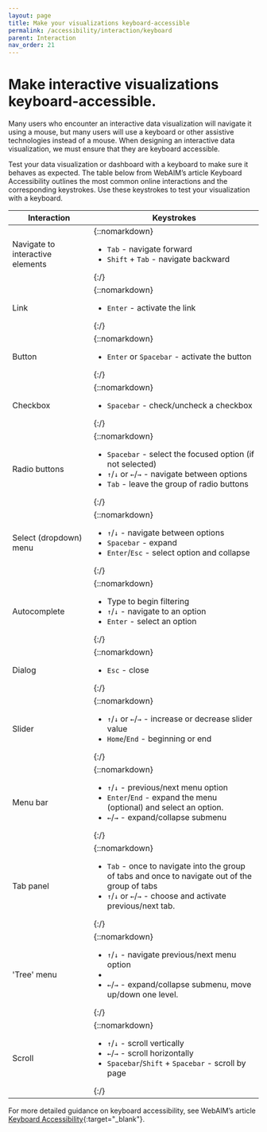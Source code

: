 ```yaml
---
layout: page
title: Make your visualizations keyboard-accessible
permalink: /accessibility/interaction/keyboard
parent: Interaction
nav_order: 21
---
```


# Make interactive visualizations keyboard-accessible.

Many users who encounter an interactive data visualization will navigate it using a mouse, but many users will use a keyboard or other assistive technologies instead of a mouse. When designing an interactive data visualization, we must ensure that they are keyboard accessible. 

Test your data visualization or dashboard with a keyboard to make sure it behaves as expected. The table below from WebAIM’s article Keyboard Accessibility outlines the most common online interactions and the corresponding keystrokes. Use these keystrokes to test your visualization with a keyboard.

| Interaction                     | Keystrokes                                                                           | 
| ------------------------------- | ------------------------------------------------------------------------------------ | 
| Navigate to interactive elements | {::nomarkdown}<ul><li><code>Tab</code> - navigate forward</li><li><code>Shift</code> + <code>Tab</code> - navigate backward</li></ul>{:/}|
| Link | {::nomarkdown}<ul><li><code>Enter</code> - activate the link</li></ul>{:/}|
| Button | {::nomarkdown}<ul><li><code>Enter</code> or <code>Spacebar</code> - activate the button</li></ul>{:/}|
| Checkbox | {::nomarkdown}<ul><li><code>Spacebar</code> - check/uncheck a checkbox</li></ul>{:/}|
| Radio buttons | {::nomarkdown}<ul><li><code>Spacebar</code> - select the focused option (if not selected)</li><li><code>↑</code>/<code>↓</code> or <code>←</code>/<code>→</code> - navigate between options</li><li><code>Tab</code> - leave the group of radio buttons</li></ul>{:/}|
| Select (dropdown) menu | {::nomarkdown}<ul><li><code>↑</code>/<code>↓</code> - navigate between options</li><li><code>Spacebar</code> - expand</li><li><code>Enter</code>/<code>Esc</code> - select option and collapse</li></ul>{:/}|
| Autocomplete | {::nomarkdown}<ul><li>Type to begin filtering</li><li><code>↑</code>/<code>↓</code> - navigate to an option</li><li><code>Enter</code> - select an option</li></ul>{:/}|
| Dialog | {::nomarkdown}<ul><li><code>Esc</code> - close</li></ul>{:/}|
| Slider | {::nomarkdown}<ul><li><code>↑</code>/<code>↓</code> or <code>←</code>/<code>→</code> - increase or decrease slider value</li><li><code>Home</code>/<code>End</code>  - beginning or end</li></ul>{:/}|
| Menu bar | {::nomarkdown}<ul><li><code>↑</code>/<code>↓</code> - previous/next menu option</li><li><code>Enter</code>/<code>End</code>  - expand the menu (optional) and select an option.</li><li><code>←</code>/<code>→</code> - expand/collapse submenu</li></ul>{:/}|
| Tab panel | {::nomarkdown}<ul><li><code>Tab</code> - once to navigate into the group of tabs and once to navigate out of the group of tabs</li><li><code>↑</code>/<code>↓</code> or <code>←</code>/<code>→</code> - choose and activate previous/next tab.</li></ul>{:/}|
| 'Tree' menu | {::nomarkdown}<ul><li><code>↑</code>/<code>↓</code> - navigate previous/next menu option</li><li><li><code>←</code>/<code>→</code> - expand/collapse submenu, move up/down one level.</li></ul>{:/}|
| Scroll | {::nomarkdown}<ul><li><code>↑</code>/<code>↓</code> - scroll vertically</li><li><code>←</code>/<code>→</code> - scroll horizontally</li><li><code>Spacebar</code>/<code>Shift</code> + <code>Spacebar</code> - scroll by page</li></ul>{:/}|

For more detailed guidance on keyboard accessibility, see WebAIM’s article [Keyboard Accessibility](https://webaim.org/techniques/keyboard/){:target="_blank"}.